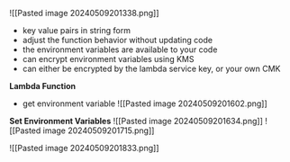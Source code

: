 ![[Pasted image 20240509201338.png]]
- key value pairs in string form
- adjust the function behavior without updating code
- the environment variables are available to your code
- can encrypt environment variables using KMS
- can either be encrypted by the lambda service key, or your own CMK

**Lambda Function**
- get environment variable
![[Pasted image 20240509201602.png]]

**Set Environment Variables**
![[Pasted image 20240509201634.png]]
![[Pasted image 20240509201715.png]]

![[Pasted image 20240509201833.png]]